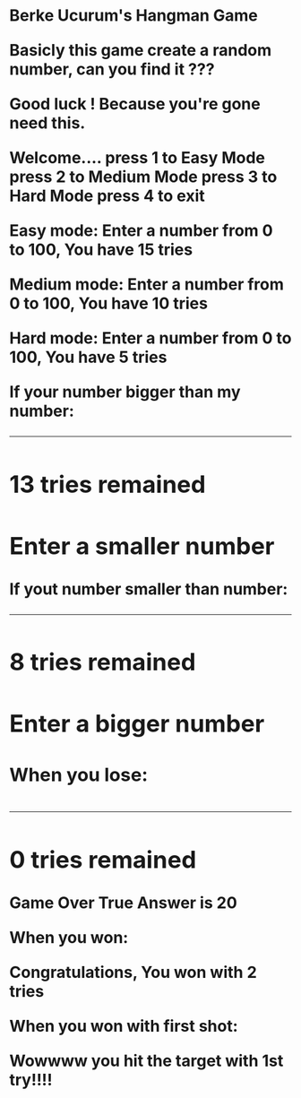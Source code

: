 <h1>Berke Ucurum's Hangman Game<h1\> 

Basicly this game create a random number, can you find it ???

Good luck ! Because you're gone need this.


Welcome.... 
press 1 to Easy Mode  
press 2 to Medium Mode 
press 3 to Hard Mode 
press 4 to exit


Easy mode:
Enter a number from 0 to 100, You have 15 tries

Medium mode:
Enter a number from 0 to 100, You have 10 tries

Hard mode:
Enter a number from 0 to 100, You have 5 tries


If your number bigger than my number:

---------------------------------- 
13 tries remained 
----------------------------------
Enter a smaller number 
----------------------------------

If yout number smaller than number:

---------------------------------- 
8 tries remained 
----------------------------------
Enter a bigger number 
----------------------------------

<h3>When you lose:<h3>

---------------------------------- 
0 tries remained 
----------------------------------
Game Over
True Answer is 20

When you won:

Congratulations, You won with 2 tries

When you won with first shot:

Wowwww you hit the target with 1st try!!!!

